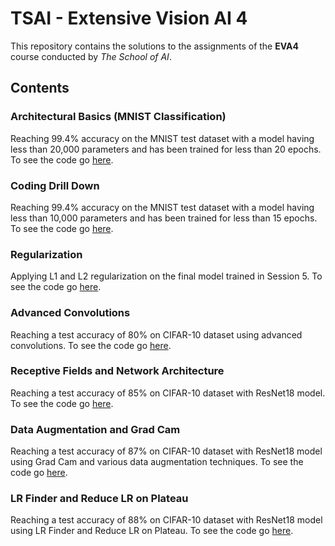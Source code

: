 # TSAI - Extensive Vision AI 4

This repository contains the solutions to the assignments of the **EVA4** course conducted by _The School of AI_.

## Contents

### Architectural Basics (MNIST Classification)

Reaching 99.4% accuracy on the MNIST test dataset with a model having less than 20,000 parameters and has been trained for less than 20 epochs.
To see the code go [here](S4/).

### Coding Drill Down

Reaching 99.4% accuracy on the MNIST test dataset with a model having less than 10,000 parameters and has been trained for less than 15 epochs.
To see the code go [here](S5/).

### Regularization

Applying L1 and L2 regularization on the final model trained in Session 5.
To see the code go [here](S6/).

### Advanced Convolutions

Reaching a test accuracy of 80% on CIFAR-10 dataset using advanced convolutions.
To see the code go [here](S7/).

### Receptive Fields and Network Architecture

Reaching a test accuracy of 85% on CIFAR-10 dataset with ResNet18 model.
To see the code go [here](S8/).

### Data Augmentation and Grad Cam

Reaching a test accuracy of 87% on CIFAR-10 dataset with ResNet18 model using Grad Cam and various data augmentation techniques.
To see the code go [here](S9/).

### LR Finder and Reduce LR on Plateau

Reaching a test accuracy of 88% on CIFAR-10 dataset with ResNet18 model using LR Finder and Reduce LR on Plateau.
To see the code go [here](S10/).
